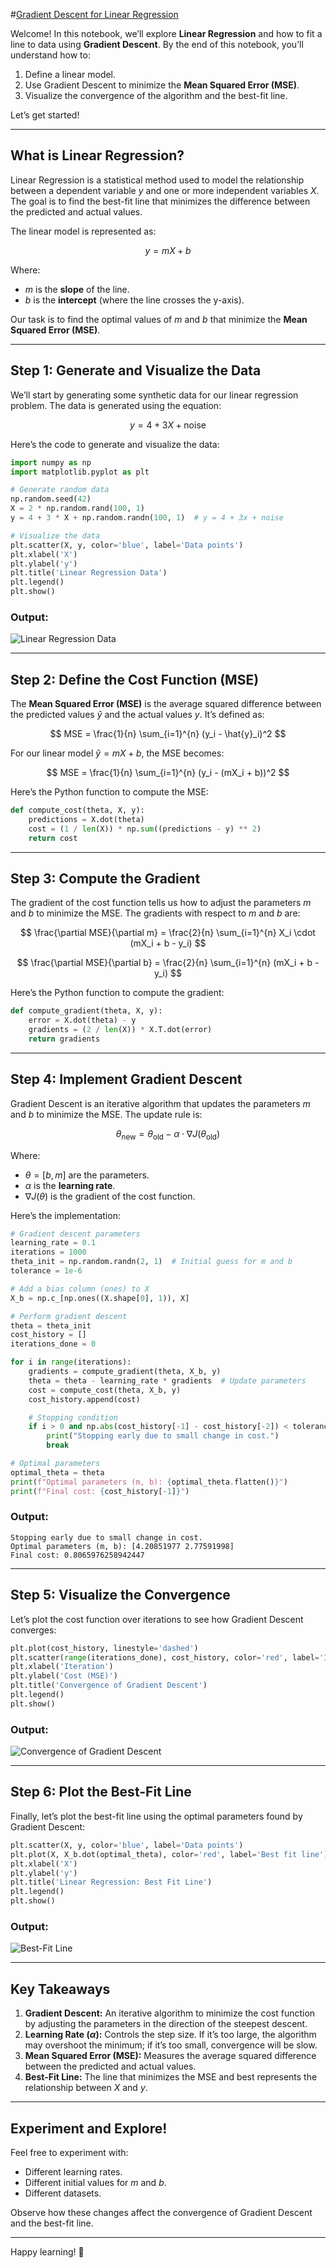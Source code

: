 #[Gradient Descent for Linear Regression](https://github.com/ziadsalama95/linear-regression-gradient-descent/blob/main/Gradient_Descent_Linear_Regression.ipynb)

Welcome! In this notebook, we’ll explore **Linear Regression** and how to fit a line to data using **Gradient Descent**. By the end of this notebook, you’ll understand how to:
1. Define a linear model.
2. Use Gradient Descent to minimize the **Mean Squared Error (MSE)**.
3. Visualize the convergence of the algorithm and the best-fit line.

Let’s get started!

---

## What is Linear Regression?

Linear Regression is a statistical method used to model the relationship between a dependent variable $y$ and one or more independent variables $X$. The goal is to find the best-fit line that minimizes the difference between the predicted and actual values.

The linear model is represented as:

$$
y = mX + b
$$

Where:
- $m$ is the **slope** of the line.
- $b$ is the **intercept** (where the line crosses the y-axis).

Our task is to find the optimal values of $m$ and $b$ that minimize the **Mean Squared Error (MSE)**.

---

## Step 1: Generate and Visualize the Data

We’ll start by generating some synthetic data for our linear regression problem. The data is generated using the equation:

$$
y = 4 + 3X + \text{noise}
$$

Here’s the code to generate and visualize the data:

```python
import numpy as np
import matplotlib.pyplot as plt

# Generate random data
np.random.seed(42)
X = 2 * np.random.rand(100, 1)
y = 4 + 3 * X + np.random.randn(100, 1)  # y = 4 + 3x + noise

# Visualize the data
plt.scatter(X, y, color='blue', label='Data points')
plt.xlabel('X')
plt.ylabel('y')
plt.title('Linear Regression Data')
plt.legend()
plt.show()
```

### Output:
![Linear Regression Data](https://raw.githubusercontent.com/ziadsalama95/linear-regression-gradient-descent/refs/heads/main/Linear%20Regression%20Data.png)

---

## Step 2: Define the Cost Function (MSE)

The **Mean Squared Error (MSE)** is the average squared difference between the predicted values $\hat{y}$ and the actual values $y$. It’s defined as:

$$
MSE = \frac{1}{n} \sum_{i=1}^{n} (y_i - \hat{y}_i)^2
$$

For our linear model $\hat{y} = mX + b$, the MSE becomes:

$$
MSE = \frac{1}{n} \sum_{i=1}^{n} (y_i - (mX_i + b))^2
$$

Here’s the Python function to compute the MSE:

```python
def compute_cost(theta, X, y):
    predictions = X.dot(theta)
    cost = (1 / len(X)) * np.sum((predictions - y) ** 2)
    return cost
```

---

## Step 3: Compute the Gradient

The gradient of the cost function tells us how to adjust the parameters $m$ and $b$ to minimize the MSE. The gradients with respect to $m$ and $b$ are:

$$
\frac{\partial MSE}{\partial m} = \frac{2}{n} \sum_{i=1}^{n} X_i \cdot (mX_i + b - y_i)
$$

$$
\frac{\partial MSE}{\partial b} = \frac{2}{n} \sum_{i=1}^{n} (mX_i + b - y_i)
$$

Here’s the Python function to compute the gradient:

```python
def compute_gradient(theta, X, y):
    error = X.dot(theta) - y
    gradients = (2 / len(X)) * X.T.dot(error)
    return gradients
```

---

## Step 4: Implement Gradient Descent

Gradient Descent is an iterative algorithm that updates the parameters $m$ and $b$ to minimize the MSE. The update rule is:

$$
\theta_{\text{new}} = \theta_{\text{old}} - \alpha \cdot \nabla J(\theta_{\text{old}})
$$

Where:
- $\theta = [b, m]$ are the parameters.
- $\alpha$ is the **learning rate**.
- $\nabla J(\theta)$ is the gradient of the cost function.

Here’s the implementation:

```python
# Gradient descent parameters
learning_rate = 0.1
iterations = 1000
theta_init = np.random.randn(2, 1)  # Initial guess for m and b
tolerance = 1e-6

# Add a bias column (ones) to X
X_b = np.c_[np.ones((X.shape[0], 1)), X]

# Perform gradient descent
theta = theta_init
cost_history = []
iterations_done = 0

for i in range(iterations):
    gradients = compute_gradient(theta, X_b, y)
    theta = theta - learning_rate * gradients  # Update parameters
    cost = compute_cost(theta, X_b, y)
    cost_history.append(cost)

    # Stopping condition
    if i > 0 and np.abs(cost_history[-1] - cost_history[-2]) < tolerance:
        print("Stopping early due to small change in cost.")
        break

# Optimal parameters
optimal_theta = theta
print(f"Optimal parameters (m, b): {optimal_theta.flatten()}")
print(f"Final cost: {cost_history[-1]}")
```

### Output:
```
Stopping early due to small change in cost.
Optimal parameters (m, b): [4.20851977 2.77591998]
Final cost: 0.8065976258942447
```

---

## Step 5: Visualize the Convergence

Let’s plot the cost function over iterations to see how Gradient Descent converges:

```python
plt.plot(cost_history, linestyle='dashed')
plt.scatter(range(iterations_done), cost_history, color='red', label='Iteration costs')
plt.xlabel('Iteration')
plt.ylabel('Cost (MSE)')
plt.title('Convergence of Gradient Descent')
plt.legend()
plt.show()
```

### Output:
![Convergence of Gradient Descent](https://raw.githubusercontent.com/ziadsalama95/linear-regression-gradient-descent/refs/heads/main/Convergence%20of%20Gradient%20Descent.png)

---

## Step 6: Plot the Best-Fit Line

Finally, let’s plot the best-fit line using the optimal parameters found by Gradient Descent:

```python
plt.scatter(X, y, color='blue', label='Data points')
plt.plot(X, X_b.dot(optimal_theta), color='red', label='Best fit line')
plt.xlabel('X')
plt.ylabel('y')
plt.title('Linear Regression: Best Fit Line')
plt.legend()
plt.show()
```

### Output:
![Best-Fit Line](https://raw.githubusercontent.com/ziadsalama95/linear-regression-gradient-descent/main/Linear%20Regression%20Best%20Fit%20Line.png)

---

## Key Takeaways

1. **Gradient Descent:** An iterative algorithm to minimize the cost function by adjusting the parameters in the direction of the steepest descent.
2. **Learning Rate ($\alpha$):** Controls the step size. If it’s too large, the algorithm may overshoot the minimum; if it’s too small, convergence will be slow.
3. **Mean Squared Error (MSE):** Measures the average squared difference between the predicted and actual values.
4. **Best-Fit Line:** The line that minimizes the MSE and best represents the relationship between $X$ and $y$.

---

## Experiment and Explore!

Feel free to experiment with:
- Different learning rates.
- Different initial values for $m$ and $b$.
- Different datasets.

Observe how these changes affect the convergence of Gradient Descent and the best-fit line.

---

Happy learning! 🚀
